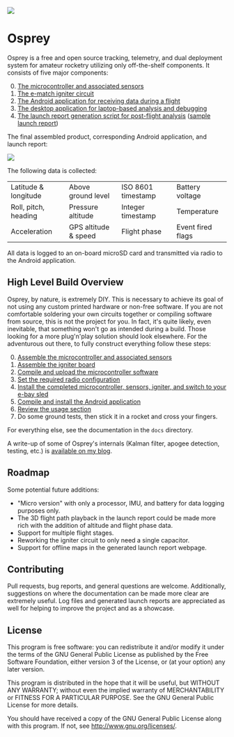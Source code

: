 ![](/images/logo_readme.png?raw=true)

Osprey
======

Osprey is a free and open source tracking, telemetry, and dual deployment system for amateur rocketry utilizing only off-the-shelf components. It consists of five major components:

0. [The microcontroller and associated sensors](docs/arm.md)
0. [The e-match igniter circuit](docs/igniter.md)
0. [The Android application for receiving data during a flight](docs/android.md)
0. [The desktop application for laptop-based analysis and debugging](docs/desktop.md)
0. [The launch report generation script for post-flight analysis](docs/reports.md) ([sample launch report](https://shanet.github.io/Osprey/))

The final assembled product, corresponding Android application, and launch report:

![](/images/header.png?raw=true)

The following data is collected:

|                     |                     |                    |                  |
|---------------------|---------------------|--------------------|------------------|
|Latitude & longitude |Above ground level   |ISO 8601 timestamp  |Battery voltage   |
|Roll, pitch, heading |Pressure altitude    |Integer timestamp   |Temperature       |
|Acceleration         |GPS altitude & speed |Flight phase        |Event fired flags |

All data is logged to an on-board microSD card and transmitted via radio to the Android application.

## High Level Build Overview

Osprey, by nature, is extremely DIY. This is necessary to achieve its goal of not using any custom printed hardware or non-free software. If you are not comfortable soldering your own circuits together or compiling software from source, this is not the project for you. In fact, it's quite likely, even inevitable, that something won't go as intended during a build. Those looking for a more plug'n'play solution should look elsewhere. For the adventurous out there, to fully construct everything follow these steps:

0. [Assemble the microcontroller and associated sensors](docs/arm.md)
0. [Assemble the igniter board](docs/igniter.md)
0. [Compile and upload the microcontroller software](docs/arm.md#software)
0. [Set the required radio configuration](docs/radio.md)
0. [Install the completed microcontroller, sensors, igniter, and switch to your e-bay sled](docs/assembly.md)
0. [Compile and install the Android application](docs/android.md)
0. [Review the usage section](docs/usage.md)
0. Do some ground tests, then stick it in a rocket and cross your fingers.

For everything else, see the documentation in the `docs` directory.

A write-up of some of Osprey's internals (Kalman filter, apogee detection, testing, etc.) is [available on my blog](https://shanetully.com/2016/07/inside-the-construction-of-an-amateur-rocketry-flight-computer).

## Roadmap

Some potential future additions:

* "Micro version" with only a processor, IMU, and battery for data logging purposes only.
* The 3D flight path playback in the launch report could be made more rich with the addition of altitude and flight phase data.
* Support for multiple flight stages.
* Reworking the igniter circuit to only need a single capacitor.
* Support for offline maps in the generated launch report webpage.

## Contributing

Pull requests, bug reports, and general questions are welcome. Additionally, suggestions on where the documentation can be made more clear are extremely useful. Log files and generated launch reports are appreciated as well for helping to improve the project and as a showcase.

## License

This program is free software: you can redistribute it and/or modify
it under the terms of the GNU General Public License as published by
the Free Software Foundation, either version 3 of the License, or
(at your option) any later version.

This program is distributed in the hope that it will be useful,
but WITHOUT ANY WARRANTY; without even the implied warranty of
MERCHANTABILITY or FITNESS FOR A PARTICULAR PURPOSE.  See the
GNU General Public License for more details.

You should have received a copy of the GNU General Public License
along with this program.  If not, see <http://www.gnu.org/licenses/>.
